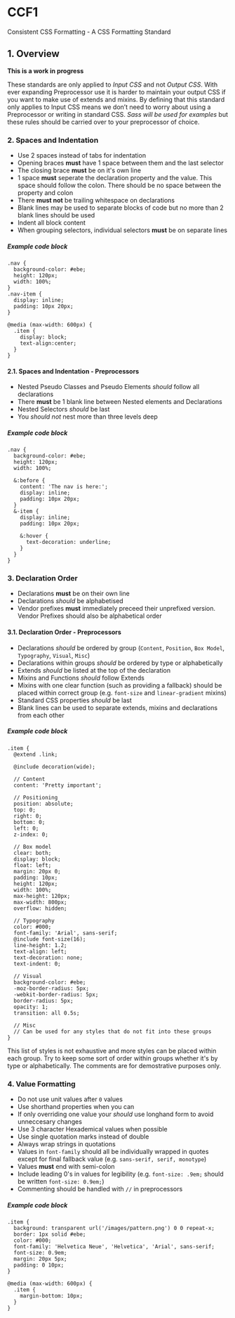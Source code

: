 # CCF1
Consistent CSS Formatting - A CSS Formatting Standard

## 1. Overview
**This is a work in progress**

These standards are only applied to *Input CSS* and not *Output CSS*. With ever expanding Preprocessor use it is harder to maintain your output CSS if you want to make use of extends and mixins. By defining that this standard only applies to Input CSS means we don’t need to worry about using a Preprocessor or writing in standard CSS. *Sass will be used for examples* but these rules should be carried over to your preprocessor of choice.

### 2. Spaces and Indentation
- Use 2 spaces instead of tabs for indentation
- Opening braces **must** have 1 space between them and the last selector
- The closing brace **must** be on it's own line
- 1 space **must** seperate the declaration property and the value. This space should follow the colon. There should be no space between the property and colon
- There **must not** be trailing whitespace on declarations
- Blank lines may be used to separate blocks of code but no more than 2 blank lines should be used
- Indent all block content
- When grouping selectors, individual selectors **must** be on separate lines

##### Example code block
    .nav {
      background-color: #ebe;
      height: 120px;
      width: 100%;
    }
    .nav-item {
      display: inline;
      padding: 10px 20px;
    }

    @media (max-width: 600px) {
      .item {
        display: block;
        text-align:center;
      }
    }

#### 2.1. Spaces and Indentation - Preprocessors
- Nested Pseudo Classes and Pseudo Elements *should* follow all declarations
- There **must** be 1 blank line between Nested elements and Declarations
- Nested Selectors *should* be last
- You *should not* nest more than three levels deep

##### Example code block
    .nav {
      background-color: #ebe;
      height: 120px;
      width: 100%;

      &:before {
        content: 'The nav is here:';
        display: inline;
        padding: 10px 20px;
      }
      &-item {
        display: inline;
        padding: 10px 20px;

        &:hover {
          text-decoration: underline;
        }
      }
    }

### 3. Declaration Order
- Declarations **must** be on their own line
- Declarations *should* be alphabetised
- Vendor prefixes **must** immediately preceed their unprefixed version. Vendor Prefixes should also be alphabetical order

#### 3.1. Declaration Order - Preprocessors
- Declarations *should* be ordered by group (`Content`, `Position`, `Box Model`, `Typography`, `Visual`, `Misc`)
- Declarations within groups *should* be ordered by type or alphabetically
- Extends *should* be listed at the top of the declaration
- Mixins and Functions *should* follow Extends
- Mixins with one clear function (such as providing a fallback) should be placed within correct group (e.g. `font-size` and `linear-gradient` mixins)
- Standard CSS properties *should* be last
- Blank lines can be used to separate extends, mixins and declarations from each other

##### Example code block
    .item {
      @extend .link;

      @include decoration(wide);

      // Content
      content: 'Pretty important';

      // Positioning
      position: absolute;
      top: 0;
      right: 0;
      bottom: 0;
      left: 0;
      z-index: 0;

      // Box model
      clear: both;
      display: block;
      float: left;
      margin: 20px 0;
      padding: 10px;
      height: 120px;
      width: 100%;
      max-height: 120px;
      max-width: 800px;
      overflow: hidden;

      // Typography
      color: #000;
      font-family: 'Arial', sans-serif;
      @include font-size(16);
      line-height: 1.2;
      text-align: left;
      text-decoration: none;
      text-indent: 0;

      // Visual
      background-color: #ebe;
      -moz-border-radius: 5px;
      -webkit-border-radius: 5px;
      border-radius: 5px;
      opacity: 1;
      transition: all 0.5s;

      // Misc
      // Can be used for any styles that do not fit into these groups
    }

This list of styles is not exhaustive and more styles can be placed within each group. Try to keep some sort of order within groups whether it's by type or alphabetically. The comments are for demostrative purposes only.

### 4. Value Formatting
- Do not use unit values after `0` values
- Use shorthand properties when you can
- If only overriding one value your *should* use longhand form to avoid unneccesary changes
- Use 3 character Hexademical values when possible
- Use single quotation marks instead of double
- Always wrap strings in quotations
- Values in `font-family` should all be individually wrapped in quotes except for final fallback value (e.g. `sans-serif, serif, monotype`)
- Values **must** end with semi-colon
- Include leading 0's in values for legibility (e.g. `font-size: .9em;` should be written `font-size: 0.9em;`)
- Commenting should be handled with `//` in preprocessors

##### Example code block
    .item {
      background: transparent url('/images/pattern.png') 0 0 repeat-x;
      border: 1px solid #ebe;
      color: #000;
      font-family: 'Helvetica Neue', 'Helvetica', 'Arial', sans-serif;
      font-size: 0.9em;
      margin: 20px 5px;
      padding: 0 10px;
    }

    @media (max-width: 600px) {
      .item {
        margin-bottom: 10px;
      }
    }
